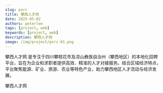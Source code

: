 ```yaml
---
slug: pxrc
title: 攀西人才网
date: 2025-05-02
authors: peterlee
tags: [project, web]
keywords: [project, web]
description: 攀西人才网
image: /img/project/pxrc-01.png
---
```


攀西人才网 是专注于四川攀枝花市及凉山彝族自治州（攀西地区）的本地化招聘平台，旨在为企业和求职者提供高效、精准的人才对接服务。结合区域经济特点，平台聚焦能源、矿业、旅游、农业等特色产业，助力攀西地区人才流动与经济发展。
<!-- truncate -->

攀西人才网